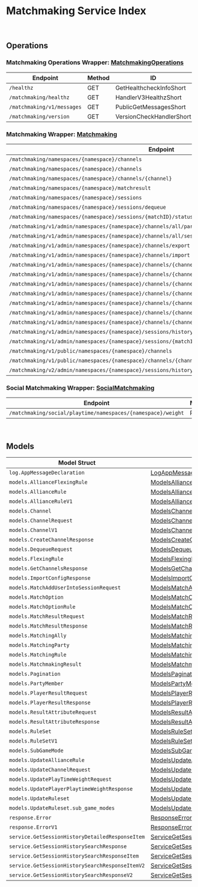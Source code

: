 # Matchmaking Service Index

&nbsp;

## Operations

### Matchmaking Operations Wrapper:  [MatchmakingOperations](../services-api/pkg/service/matchmaking/matchmakingOperations.go)
| Endpoint | Method | ID | Class | Wrapper |
|---|---|---|---|---|
| `/healthz` | GET | GetHealthcheckInfoShort | [GetHealthcheckInfoShort](../matchmaking-sdk/pkg/matchmakingclient/matchmaking_operations/matchmaking_operations_client.go) | [GetHealthcheckInfoShort](../services-api/pkg/service/matchmaking/matchmakingOperations.go) |
| `/matchmaking/healthz` | GET | HandlerV3HealthzShort | [HandlerV3HealthzShort](../matchmaking-sdk/pkg/matchmakingclient/matchmaking_operations/matchmaking_operations_client.go) | [HandlerV3HealthzShort](../services-api/pkg/service/matchmaking/matchmakingOperations.go) |
| `/matchmaking/v1/messages` | GET | PublicGetMessagesShort | [PublicGetMessagesShort](../matchmaking-sdk/pkg/matchmakingclient/matchmaking_operations/matchmaking_operations_client.go) | [PublicGetMessagesShort](../services-api/pkg/service/matchmaking/matchmakingOperations.go) |
| `/matchmaking/version` | GET | VersionCheckHandlerShort | [VersionCheckHandlerShort](../matchmaking-sdk/pkg/matchmakingclient/matchmaking_operations/matchmaking_operations_client.go) | [VersionCheckHandlerShort](../services-api/pkg/service/matchmaking/matchmakingOperations.go) |

### Matchmaking Wrapper:  [Matchmaking](../services-api/pkg/service/matchmaking/matchmaking.go)
| Endpoint | Method | ID | Class | Wrapper |
|---|---|---|---|---|
| `/matchmaking/namespaces/{namespace}/channels` | GET | GetAllChannelsHandlerShort | [GetAllChannelsHandlerShort](../matchmaking-sdk/pkg/matchmakingclient/matchmaking/matchmaking_client.go) | [GetAllChannelsHandlerShort](../services-api/pkg/service/matchmaking/matchmaking.go) |
| `/matchmaking/namespaces/{namespace}/channels` | POST | CreateChannelHandlerShort | [CreateChannelHandlerShort](../matchmaking-sdk/pkg/matchmakingclient/matchmaking/matchmaking_client.go) | [CreateChannelHandlerShort](../services-api/pkg/service/matchmaking/matchmaking.go) |
| `/matchmaking/namespaces/{namespace}/channels/{channel}` | DELETE | DeleteChannelHandlerShort | [DeleteChannelHandlerShort](../matchmaking-sdk/pkg/matchmakingclient/matchmaking/matchmaking_client.go) | [DeleteChannelHandlerShort](../services-api/pkg/service/matchmaking/matchmaking.go) |
| `/matchmaking/namespaces/{namespace}/matchresult` | POST | StoreMatchResultsShort | [StoreMatchResultsShort](../matchmaking-sdk/pkg/matchmakingclient/matchmaking/matchmaking_client.go) | [StoreMatchResultsShort](../services-api/pkg/service/matchmaking/matchmaking.go) |
| `/matchmaking/namespaces/{namespace}/sessions` | POST | QueueSessionHandlerShort | [QueueSessionHandlerShort](../matchmaking-sdk/pkg/matchmakingclient/matchmaking/matchmaking_client.go) | [QueueSessionHandlerShort](../services-api/pkg/service/matchmaking/matchmaking.go) |
| `/matchmaking/namespaces/{namespace}/sessions/dequeue` | POST | DequeueSessionHandlerShort | [DequeueSessionHandlerShort](../matchmaking-sdk/pkg/matchmakingclient/matchmaking/matchmaking_client.go) | [DequeueSessionHandlerShort](../services-api/pkg/service/matchmaking/matchmaking.go) |
| `/matchmaking/namespaces/{namespace}/sessions/{matchID}/status` | GET | QuerySessionHandlerShort | [QuerySessionHandlerShort](../matchmaking-sdk/pkg/matchmakingclient/matchmaking/matchmaking_client.go) | [QuerySessionHandlerShort](../services-api/pkg/service/matchmaking/matchmaking.go) |
| `/matchmaking/v1/admin/namespaces/{namespace}/channels/all/parties` | GET | GetAllPartyInAllChannelShort | [GetAllPartyInAllChannelShort](../matchmaking-sdk/pkg/matchmakingclient/matchmaking/matchmaking_client.go) | [GetAllPartyInAllChannelShort](../services-api/pkg/service/matchmaking/matchmaking.go) |
| `/matchmaking/v1/admin/namespaces/{namespace}/channels/all/sessions/bulk` | GET | BulkGetSessionsShort | [BulkGetSessionsShort](../matchmaking-sdk/pkg/matchmakingclient/matchmaking/matchmaking_client.go) | [BulkGetSessionsShort](../services-api/pkg/service/matchmaking/matchmaking.go) |
| `/matchmaking/v1/admin/namespaces/{namespace}/channels/export` | GET | ExportChannelsShort | [ExportChannelsShort](../matchmaking-sdk/pkg/matchmakingclient/matchmaking/matchmaking_client.go) | [ExportChannelsShort](../services-api/pkg/service/matchmaking/matchmaking.go) |
| `/matchmaking/v1/admin/namespaces/{namespace}/channels/import` | POST | ImportChannelsShort | [ImportChannelsShort](../matchmaking-sdk/pkg/matchmakingclient/matchmaking/matchmaking_client.go) | [ImportChannelsShort](../services-api/pkg/service/matchmaking/matchmaking.go) |
| `/matchmaking/v1/admin/namespaces/{namespace}/channels/{channelName}` | GET | GetSingleMatchmakingChannelShort | [GetSingleMatchmakingChannelShort](../matchmaking-sdk/pkg/matchmakingclient/matchmaking/matchmaking_client.go) | [GetSingleMatchmakingChannelShort](../services-api/pkg/service/matchmaking/matchmaking.go) |
| `/matchmaking/v1/admin/namespaces/{namespace}/channels/{channelName}` | PATCH | UpdateMatchmakingChannelShort | [UpdateMatchmakingChannelShort](../matchmaking-sdk/pkg/matchmakingclient/matchmaking/matchmaking_client.go) | [UpdateMatchmakingChannelShort](../services-api/pkg/service/matchmaking/matchmaking.go) |
| `/matchmaking/v1/admin/namespaces/{namespace}/channels/{channelName}/parties` | GET | GetAllPartyInChannelShort | [GetAllPartyInChannelShort](../matchmaking-sdk/pkg/matchmakingclient/matchmaking/matchmaking_client.go) | [GetAllPartyInChannelShort](../services-api/pkg/service/matchmaking/matchmaking.go) |
| `/matchmaking/v1/admin/namespaces/{namespace}/channels/{channelName}/sessions` | GET | GetAllSessionsInChannelShort | [GetAllSessionsInChannelShort](../matchmaking-sdk/pkg/matchmakingclient/matchmaking/matchmaking_client.go) | [GetAllSessionsInChannelShort](../services-api/pkg/service/matchmaking/matchmaking.go) |
| `/matchmaking/v1/admin/namespaces/{namespace}/channels/{channelName}/sessions/{matchID}` | POST | AddUserIntoSessionInChannelShort | [AddUserIntoSessionInChannelShort](../matchmaking-sdk/pkg/matchmakingclient/matchmaking/matchmaking_client.go) | [AddUserIntoSessionInChannelShort](../services-api/pkg/service/matchmaking/matchmaking.go) |
| `/matchmaking/v1/admin/namespaces/{namespace}/channels/{channelName}/sessions/{matchID}` | DELETE | DeleteSessionInChannelShort | [DeleteSessionInChannelShort](../matchmaking-sdk/pkg/matchmakingclient/matchmaking/matchmaking_client.go) | [DeleteSessionInChannelShort](../services-api/pkg/service/matchmaking/matchmaking.go) |
| `/matchmaking/v1/admin/namespaces/{namespace}/channels/{channelName}/sessions/{matchID}/users/{userID}` | DELETE | DeleteUserFromSessionInChannelShort | [DeleteUserFromSessionInChannelShort](../matchmaking-sdk/pkg/matchmakingclient/matchmaking/matchmaking_client.go) | [DeleteUserFromSessionInChannelShort](../services-api/pkg/service/matchmaking/matchmaking.go) |
| `/matchmaking/v1/admin/namespaces/{namespace}/sessions/history/search` | GET | SearchSessionsShort | [SearchSessionsShort](../matchmaking-sdk/pkg/matchmakingclient/matchmaking/matchmaking_client.go) | [SearchSessionsShort](../services-api/pkg/service/matchmaking/matchmaking.go) |
| `/matchmaking/v1/admin/namespaces/{namespace}/sessions/{matchID}/history/detailed` | GET | GetSessionHistoryDetailedShort | [GetSessionHistoryDetailedShort](../matchmaking-sdk/pkg/matchmakingclient/matchmaking/matchmaking_client.go) | [GetSessionHistoryDetailedShort](../services-api/pkg/service/matchmaking/matchmaking.go) |
| `/matchmaking/v1/public/namespaces/{namespace}/channels` | GET | PublicGetAllMatchmakingChannelShort | [PublicGetAllMatchmakingChannelShort](../matchmaking-sdk/pkg/matchmakingclient/matchmaking/matchmaking_client.go) | [PublicGetAllMatchmakingChannelShort](../services-api/pkg/service/matchmaking/matchmaking.go) |
| `/matchmaking/v1/public/namespaces/{namespace}/channels/{channelName}` | GET | PublicGetSingleMatchmakingChannelShort | [PublicGetSingleMatchmakingChannelShort](../matchmaking-sdk/pkg/matchmakingclient/matchmaking/matchmaking_client.go) | [PublicGetSingleMatchmakingChannelShort](../services-api/pkg/service/matchmaking/matchmaking.go) |
| `/matchmaking/v2/admin/namespaces/{namespace}/sessions/history/search` | GET | SearchSessionsV2Short | [SearchSessionsV2Short](../matchmaking-sdk/pkg/matchmakingclient/matchmaking/matchmaking_client.go) | [SearchSessionsV2Short](../services-api/pkg/service/matchmaking/matchmaking.go) |

### Social Matchmaking Wrapper:  [SocialMatchmaking](../services-api/pkg/service/matchmaking/socialMatchmaking.go)
| Endpoint | Method | ID | Class | Wrapper |
|---|---|---|---|---|
| `/matchmaking/social/playtime/namespaces/{namespace}/weight` | PATCH | UpdatePlayTimeWeightShort | [UpdatePlayTimeWeightShort](../matchmaking-sdk/pkg/matchmakingclient/social_matchmaking/social_matchmaking_client.go) | [UpdatePlayTimeWeightShort](../services-api/pkg/service/matchmaking/socialMatchmaking.go) |


&nbsp;  

## Models

| Model Struct | Class |
|---|---|
| `log.AppMessageDeclaration` | [LogAppMessageDeclaration ](../matchmaking-sdk/pkg/matchmakingclientmodels/log_app_message_declaration.go) |
| `models.AllianceFlexingRule` | [ModelsAllianceFlexingRule ](../matchmaking-sdk/pkg/matchmakingclientmodels/models_alliance_flexing_rule.go) |
| `models.AllianceRule` | [ModelsAllianceRule ](../matchmaking-sdk/pkg/matchmakingclientmodels/models_alliance_rule.go) |
| `models.AllianceRuleV1` | [ModelsAllianceRuleV1 ](../matchmaking-sdk/pkg/matchmakingclientmodels/models_alliance_rule_v1.go) |
| `models.Channel` | [ModelsChannel ](../matchmaking-sdk/pkg/matchmakingclientmodels/models_channel.go) |
| `models.ChannelRequest` | [ModelsChannelRequest ](../matchmaking-sdk/pkg/matchmakingclientmodels/models_channel_request.go) |
| `models.ChannelV1` | [ModelsChannelV1 ](../matchmaking-sdk/pkg/matchmakingclientmodels/models_channel_v1.go) |
| `models.CreateChannelResponse` | [ModelsCreateChannelResponse ](../matchmaking-sdk/pkg/matchmakingclientmodels/models_create_channel_response.go) |
| `models.DequeueRequest` | [ModelsDequeueRequest ](../matchmaking-sdk/pkg/matchmakingclientmodels/models_dequeue_request.go) |
| `models.FlexingRule` | [ModelsFlexingRule ](../matchmaking-sdk/pkg/matchmakingclientmodels/models_flexing_rule.go) |
| `models.GetChannelsResponse` | [ModelsGetChannelsResponse ](../matchmaking-sdk/pkg/matchmakingclientmodels/models_get_channels_response.go) |
| `models.ImportConfigResponse` | [ModelsImportConfigResponse ](../matchmaking-sdk/pkg/matchmakingclientmodels/models_import_config_response.go) |
| `models.MatchAddUserIntoSessionRequest` | [ModelsMatchAddUserIntoSessionRequest ](../matchmaking-sdk/pkg/matchmakingclientmodels/models_match_add_user_into_session_request.go) |
| `models.MatchOption` | [ModelsMatchOption ](../matchmaking-sdk/pkg/matchmakingclientmodels/models_match_option.go) |
| `models.MatchOptionRule` | [ModelsMatchOptionRule ](../matchmaking-sdk/pkg/matchmakingclientmodels/models_match_option_rule.go) |
| `models.MatchResultRequest` | [ModelsMatchResultRequest ](../matchmaking-sdk/pkg/matchmakingclientmodels/models_match_result_request.go) |
| `models.MatchResultResponse` | [ModelsMatchResultResponse ](../matchmaking-sdk/pkg/matchmakingclientmodels/models_match_result_response.go) |
| `models.MatchingAlly` | [ModelsMatchingAlly ](../matchmaking-sdk/pkg/matchmakingclientmodels/models_matching_ally.go) |
| `models.MatchingParty` | [ModelsMatchingParty ](../matchmaking-sdk/pkg/matchmakingclientmodels/models_matching_party.go) |
| `models.MatchingRule` | [ModelsMatchingRule ](../matchmaking-sdk/pkg/matchmakingclientmodels/models_matching_rule.go) |
| `models.MatchmakingResult` | [ModelsMatchmakingResult ](../matchmaking-sdk/pkg/matchmakingclientmodels/models_matchmaking_result.go) |
| `models.Pagination` | [ModelsPagination ](../matchmaking-sdk/pkg/matchmakingclientmodels/models_pagination.go) |
| `models.PartyMember` | [ModelsPartyMember ](../matchmaking-sdk/pkg/matchmakingclientmodels/models_party_member.go) |
| `models.PlayerResultRequest` | [ModelsPlayerResultRequest ](../matchmaking-sdk/pkg/matchmakingclientmodels/models_player_result_request.go) |
| `models.PlayerResultResponse` | [ModelsPlayerResultResponse ](../matchmaking-sdk/pkg/matchmakingclientmodels/models_player_result_response.go) |
| `models.ResultAttributeRequest` | [ModelsResultAttributeRequest ](../matchmaking-sdk/pkg/matchmakingclientmodels/models_result_attribute_request.go) |
| `models.ResultAttributeResponse` | [ModelsResultAttributeResponse ](../matchmaking-sdk/pkg/matchmakingclientmodels/models_result_attribute_response.go) |
| `models.RuleSet` | [ModelsRuleSet ](../matchmaking-sdk/pkg/matchmakingclientmodels/models_rule_set.go) |
| `models.RuleSetV1` | [ModelsRuleSetV1 ](../matchmaking-sdk/pkg/matchmakingclientmodels/models_rule_set_v1.go) |
| `models.SubGameMode` | [ModelsSubGameMode ](../matchmaking-sdk/pkg/matchmakingclientmodels/models_sub_game_mode.go) |
| `models.UpdateAllianceRule` | [ModelsUpdateAllianceRule ](../matchmaking-sdk/pkg/matchmakingclientmodels/models_update_alliance_rule.go) |
| `models.UpdateChannelRequest` | [ModelsUpdateChannelRequest ](../matchmaking-sdk/pkg/matchmakingclientmodels/models_update_channel_request.go) |
| `models.UpdatePlayTimeWeightRequest` | [ModelsUpdatePlayTimeWeightRequest ](../matchmaking-sdk/pkg/matchmakingclientmodels/models_update_play_time_weight_request.go) |
| `models.UpdatePlayerPlaytimeWeightResponse` | [ModelsUpdatePlayerPlaytimeWeightResponse ](../matchmaking-sdk/pkg/matchmakingclientmodels/models_update_player_playtime_weight_response.go) |
| `models.UpdateRuleset` | [ModelsUpdateRuleset ](../matchmaking-sdk/pkg/matchmakingclientmodels/models_update_ruleset.go) |
| `models.UpdateRuleset.sub_game_modes` | [ModelsUpdateRulesetSubGameModes ](../matchmaking-sdk/pkg/matchmakingclientmodels/models_update_ruleset_sub_game_modes.go) |
| `response.Error` | [ResponseError ](../matchmaking-sdk/pkg/matchmakingclientmodels/response_error.go) |
| `response.ErrorV1` | [ResponseErrorV1 ](../matchmaking-sdk/pkg/matchmakingclientmodels/response_error_v1.go) |
| `service.GetSessionHistoryDetailedResponseItem` | [ServiceGetSessionHistoryDetailedResponseItem ](../matchmaking-sdk/pkg/matchmakingclientmodels/service_get_session_history_detailed_response_item.go) |
| `service.GetSessionHistorySearchResponse` | [ServiceGetSessionHistorySearchResponse ](../matchmaking-sdk/pkg/matchmakingclientmodels/service_get_session_history_search_response.go) |
| `service.GetSessionHistorySearchResponseItem` | [ServiceGetSessionHistorySearchResponseItem ](../matchmaking-sdk/pkg/matchmakingclientmodels/service_get_session_history_search_response_item.go) |
| `service.GetSessionHistorySearchResponseItemV2` | [ServiceGetSessionHistorySearchResponseItemV2 ](../matchmaking-sdk/pkg/matchmakingclientmodels/service_get_session_history_search_response_item_v2.go) |
| `service.GetSessionHistorySearchResponseV2` | [ServiceGetSessionHistorySearchResponseV2 ](../matchmaking-sdk/pkg/matchmakingclientmodels/service_get_session_history_search_response_v2.go) |
